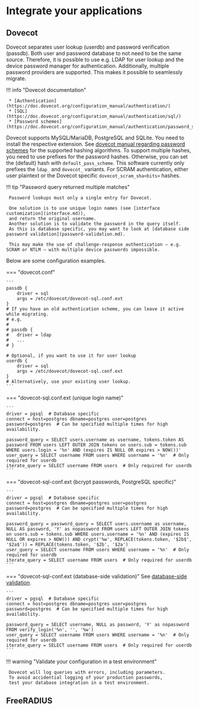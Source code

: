 # Integrate your applications

## Dovecot

Dovecot separates user lookup (userdb) and password verification (passdb).
Both user and password database to not need to be the same source.
Therefore, it is possible to use e.g. LDAP for user lookup and the device password manager for authentication.
Additionally, multiple password providers are supported.
This makes it possible to seamlessly migrate.

!!! info "Dovecot documentation"

     * [Authentication](https://doc.dovecot.org/configuration_manual/authentication/)
     * [SQL](https://doc.dovecot.org/configuration_manual/authentication/sql/)
     * [Password schemes](https://doc.dovecot.org/configuration_manual/authentication/password_schemes/)

Dovecot supports MySQL/MariaDB, PostgreSQL and SQLite.
You need to install the respective extension.
See [dovecot manual regarding password schemes](https://doc.dovecot.org/configuration_manual/authentication/password_schemes/) for the supported hashing algorithms.
To support multiple hashes, you need to use prefixes for the password hashes.
Otherwise, you can set the (default) hash with `default_pass_scheme`.
This software currently only prefixes the `ldap_` and `dovecot_` variants.
For SCRAM authentication,
either user plaintext or the Dovecot specific `dovecot_scram_sha<bits>` hashes.

!!! tip "Password query returned multiple matches"

     Password lookups must only a single entry for Dovecot.

     One solution is to use unique login names (see [interface customization](interface.md)),
     and return the original username.
     Another solution is to validate the password in the query itself.
     As this is database specific, you may want to look at [database side password validation](password-validation.md).

     This may make the use of challenge-response authentication – e.g. SCRAM or NTLM – with multiple device passwords impossible.   

Below are some configuration examples.


=== "dovecot.conf"

    ```
    passdb {
        driver = sql
        args = /etc/dovecot/dovecot-sql.conf.ext
    }
    # If you have an old authentication scheme, you can leave it active while migrating.
    # e.g.
    #
    # passdb {
    #   driver = ldap
    #   ...
    # }
    
    # Optional, if you want to use it for user lookup
    userdb {
        driver = sql
        args = /etc/dovecot/dovecot-sql.conf.ext
    }
    # Alternatively, use your existing user lookup.
    ```

=== "dovecot-sql.conf.ext (unique login name)"

    ```
    driver = pgsql  # Database specific
    connect = host=postgres dbname=postgres user=postgres password=postgres  # Can be specified multiple times for high availability.

    password_query = SELECT users.username as username, tokens.token AS password FROM users LEFT OUTER JOIN tokens on users.sub = tokens.sub WHERE users.login = '%n' AND (expires IS NULL OR expires > NOW())'
    user_query = SELECT username FROM users WHERE username = '%n'  # Only required for userdb
    iterate_query = SELECT username FROM users  # Only required for userdb
    ```

=== "dovecot-sql-conf.ext (bcrypt passwords, PostgreSQL specific)"

    ```
    driver = pgsql  # Database specific
    connect = host=postgres dbname=postgres user=postgres password=postgres  # Can be specified multiple times for high availability.

    password_query = password_query = SELECT users.username as username, NULL AS password, 'Y' as nopassword FROM users LEFT OUTER JOIN tokens on users.sub = tokens.sub WHERE users.username = '%n' AND (expires IS NULL OR expires > NOW()) AND crypt('%w', REPLACE(tokens.token, '$2b$', '$2a$')) = REPLACE(tokens.token, '$2b', '$2a')
    user_query = SELECT username FROM users WHERE username = '%n'  # Only required for userdb
    iterate_query = SELECT username FROM users  # Only required for userdb
    ```

=== "dovecot-sql-conf.ext (database-side validation)"
    See [database-side validation](password-validation.md).

    ```
    driver = pgsql  # Database specific
    connect = host=postgres dbname=postgres user=postgres password=postgres  # Can be specified multiple times for high availability.

    password_query = SELECT username, NULL as password, 'Y' as nopassword FROM verify_login('%n', '', '%w')
    user_query = SELECT username FROM users WHERE username = '%n'  # Only required for userdb
    iterate_query = SELECT username FROM users  # Only required for userdb
    ```

!!! warning "Validate your configuration in a test environment"

     Dovecot will log queries with errors, including parameters.
     To avoid accidential logging of your production passwords,
     test your database integration in a test environment.


## FreeRADIUS


